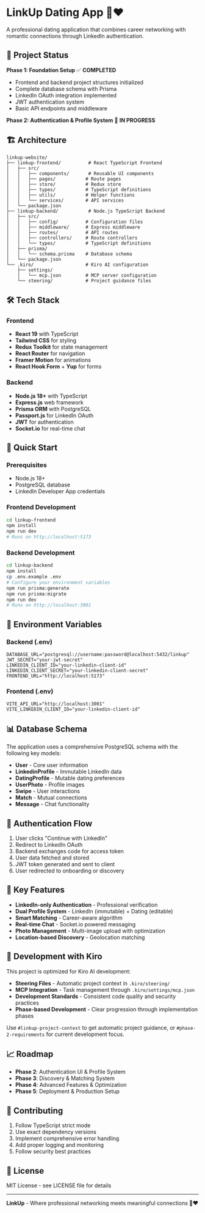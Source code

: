# LinkUp Dating App 💼❤️

A professional dating application that combines career networking with romantic connections through LinkedIn authentication.

## 🚀 Project Status

**Phase 1: Foundation Setup** ✅ **COMPLETED**
- Frontend and backend project structures initialized
- Complete database schema with Prisma
- LinkedIn OAuth integration implemented
- JWT authentication system
- Basic API endpoints and middleware

**Phase 2: Authentication & Profile System** 🚧 **IN PROGRESS**

## 🏗️ Architecture

```
linkup-website/
├── linkup-frontend/          # React TypeScript Frontend
│   ├── src/
│   │   ├── components/       # Reusable UI components
│   │   ├── pages/           # Route pages
│   │   ├── store/           # Redux store
│   │   ├── types/           # TypeScript definitions
│   │   ├── utils/           # Helper functions
│   │   └── services/        # API services
│   └── package.json
├── linkup-backend/           # Node.js TypeScript Backend
│   ├── src/
│   │   ├── config/          # Configuration files
│   │   ├── middleware/      # Express middleware
│   │   ├── routes/          # API routes
│   │   ├── controllers/     # Route controllers
│   │   └── types/           # TypeScript definitions
│   ├── prisma/
│   │   └── schema.prisma    # Database schema
│   └── package.json
└── .kiro/                   # Kiro AI configuration
    ├── settings/
    │   └── mcp.json         # MCP server configuration
    └── steering/            # Project guidance files
```

## 🛠️ Tech Stack

### Frontend
- **React 19** with TypeScript
- **Tailwind CSS** for styling
- **Redux Toolkit** for state management
- **React Router** for navigation
- **Framer Motion** for animations
- **React Hook Form** + **Yup** for forms

### Backend
- **Node.js 18+** with TypeScript
- **Express.js** web framework
- **Prisma ORM** with PostgreSQL
- **Passport.js** for LinkedIn OAuth
- **JWT** for authentication
- **Socket.io** for real-time chat

## 🚀 Quick Start

### Prerequisites
- Node.js 18+
- PostgreSQL database
- LinkedIn Developer App credentials

### Frontend Development
```bash
cd linkup-frontend
npm install
npm run dev
# Runs on http://localhost:5173
```

### Backend Development
```bash
cd linkup-backend
npm install
cp .env.example .env
# Configure your environment variables
npm run prisma:generate
npm run prisma:migrate
npm run dev
# Runs on http://localhost:3001
```

## 🔑 Environment Variables

### Backend (.env)
```env
DATABASE_URL="postgresql://username:password@localhost:5432/linkup"
JWT_SECRET="your-jwt-secret"
LINKEDIN_CLIENT_ID="your-linkedin-client-id"
LINKEDIN_CLIENT_SECRET="your-linkedin-client-secret"
FRONTEND_URL="http://localhost:5173"
```

### Frontend (.env)
```env
VITE_API_URL="http://localhost:3001"
VITE_LINKEDIN_CLIENT_ID="your-linkedin-client-id"
```

## 📊 Database Schema

The application uses a comprehensive PostgreSQL schema with the following key models:
- **User** - Core user information
- **LinkedinProfile** - Immutable LinkedIn data
- **DatingProfile** - Mutable dating preferences
- **UserPhoto** - Profile images
- **Swipe** - User interactions
- **Match** - Mutual connections
- **Message** - Chat functionality

## 🔐 Authentication Flow

1. User clicks "Continue with LinkedIn"
2. Redirect to LinkedIn OAuth
3. Backend exchanges code for access token
4. User data fetched and stored
5. JWT token generated and sent to client
6. User redirected to onboarding or discovery

## 🎯 Key Features

- **LinkedIn-only Authentication** - Professional verification
- **Dual Profile System** - LinkedIn (immutable) + Dating (editable)
- **Smart Matching** - Career-aware algorithm
- **Real-time Chat** - Socket.io powered messaging
- **Photo Management** - Multi-image upload with optimization
- **Location-based Discovery** - Geolocation matching

## 🧪 Development with Kiro

This project is optimized for Kiro AI development:

- **Steering Files** - Automatic project context in `.kiro/steering/`
- **MCP Integration** - Task management through `.kiro/settings/mcp.json`
- **Development Standards** - Consistent code quality and security practices
- **Phase-based Development** - Clear progression through implementation phases

Use `#linkup-project-context` to get automatic project guidance, or `#phase-2-requirements` for current development focus.

## 📈 Roadmap

- **Phase 2**: Authentication UI & Profile System
- **Phase 3**: Discovery & Matching System
- **Phase 4**: Advanced Features & Optimization
- **Phase 5**: Deployment & Production Setup

## 🤝 Contributing

1. Follow TypeScript strict mode
2. Use exact dependency versions
3. Implement comprehensive error handling
4. Add proper logging and monitoring
5. Follow security best practices

## 📄 License

MIT License - see LICENSE file for details

---

**LinkUp** - Where professional networking meets meaningful connections 💼❤️